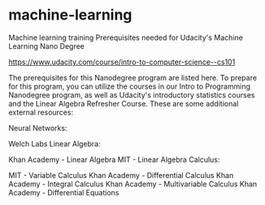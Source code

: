 # machine-learning
Machine learning training
Prerequisites needed for Udacity's Machine Learning Nano Degree





https://www.udacity.com/course/intro-to-computer-science--cs101

The prerequisites for this Nanodegree program are listed here. To prepare for this program, you can utilize the courses in our Intro to Programming Nanodegree program, as well as Udacity's introductory statistics courses and the Linear Algebra Refresher Course. 
These are some additional external resources:

Neural Networks:

Welch Labs
Linear Algebra:

Khan Academy - Linear Algebra
MIT - Linear Algebra
Calculus:

MIT - Variable Calculus
Khan Academy - Differential Calculus
Khan Academy - Integral Calculus
Khan Academy - Multivariable Calculus
Khan Academy - Differential Equations
